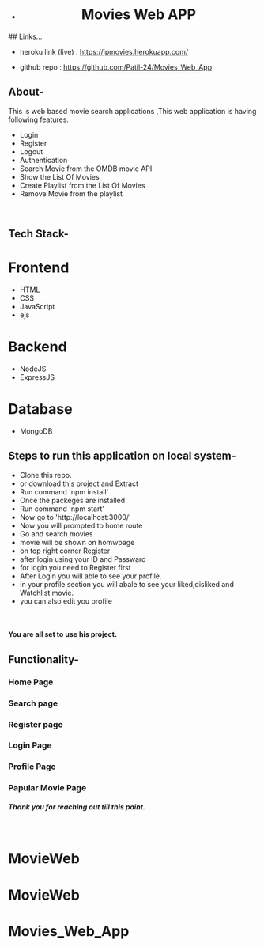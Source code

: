 * <div align="center">
  <h1>Movies Web APP</h1>
  
</div>
## Links...

- heroku link (live) : https://ipmovies.herokuapp.com/

- github repo : https://github.com/Patil-24/Movies_Web_App

## About-
This is web based movie search applications ,This web application is having following features.
- Login
- Register
- Logout
- Authentication
- Search Movie from the OMDB movie API
- Show the List Of Movies
- Create Playlist from the List Of Movies
- Remove Movie from the playlist
<br/>


## Tech Stack-

# Frontend
- HTML
- CSS
- JavaScript
- ejs

# Backend 
- NodeJS
- ExpressJS

# Database
- MongoDB


## Steps to run this application on local system-
- Clone this repo.
- or download this project and Extract 
- Run command 'npm install'
- Once the packeges are installed 
- Run command 'npm start'
- Now go to 'http://localhost:3000/'
- Now you will prompted to home route
- Go and search movies 
- movie will be shown on homwpage 
- on top right corner Register
- after login using your ID and Passward
- for login you need to Register first
- After Login you will able to see your profile.
- in your profile section you will abale to see your liked,disliked and Watchlist movie.
- you can also edit you profile 
<br/>

#### You are all set to use his project.

## Functionality-


### Home Page


### Search page


### Register page


### Login Page


### Profile Page


### Papular Movie Page



##### Thank you for reaching out till this point.
<br/>

# MovieWeb
# MovieWeb
# Movies_Web_App
